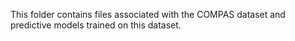 This folder contains files associated with the COMPAS dataset and predictive models trained on this dataset.